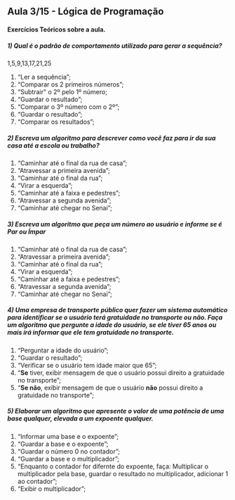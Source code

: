 ## Aula 3/15 - Lógica de Programação

#### Exercícios Teóricos sobre a aula. 
##### 1) Qual é o padrão de comportamento utilizado para gerar a sequência?
1,5,9,13,17,21,25

 1. “Ler a sequência”;
 2. “Comparar os 2 primeiros números”;
 3. “Subtrair" o 2º pelo 1º número;
 4. “Guardar o resultado”;
 5. “Comparar o 3º número com o 2º”;
 6. “Guardar o resultado”;
 7. “Comparar os resultados”;

#####  2) Escreva um algoritmo para descrever como você faz para ir da sua casa até a escola ou trabalho?

 1. “Caminhar até o final da rua de casa”;
 2. “Atravessar a primeira avenida”;
 3. “Caminhar até o final da rua”;
 4. “Virar a esquerda”;
 5. “Caminhar até a faixa e pedestres”;
 6. “Atravessar a segunda avenida”;
 7. “Caminhar até chegar no Senai”;

##### 3) Escreva um algoritmo que peça um número ao usuário e informe se é Par ou Ímpar
 1. “Caminhar até o final da rua de casa”;
 2. “Atravessar a primeira avenida”;
 3. “Caminhar até o final da rua”;
 4. “Virar a esquerda”;
 5. “Caminhar até a faixa e pedestres”;
 6. “Atravessar a segunda avenida”;
 7. “Caminhar até chegar no Senai”;

##### 4) Uma empresa de transporte público quer fazer um sistema automático para identificar se o usuário terá gratuidade no transporte ou não. Faça um algoritmo que pergunte a idade do usuário, se ele tiver 65 anos ou mais irá informar que ele tem gratuidade no transporte.
 1. “Perguntar a idade do usuário”;
 2. “Guardar o resultado”;
 3. “Verificar se o usuário tem idade maior que 65”;
 4. “**Se** tiver, exibir mensagem de que o usuário possui direito a gratuidade no transporte”;
 5. “**Se não**, exibir mensagem de que o usuário **não** possui direito a gratuidade no transporte”;

##### 5) Elaborar um algoritmo que apresente o valor de uma potência de uma base qualquer, elevada a um expoente qualquer.
 1. “Informar uma base e o expoente”;
 2. “Guardar a base e o expoente”;
 3.  “Guardar o número 0 no contador”;
 4. “Guardar a base e o multiplicador”;
 5. “Enquanto o contador for difernte do expoente, faça: Multiplicar o multiplicador pela base, guardar o resultado no multiplicador, adicionar 1 ao contador”;
 6. “Exibir o multiplicador”;
